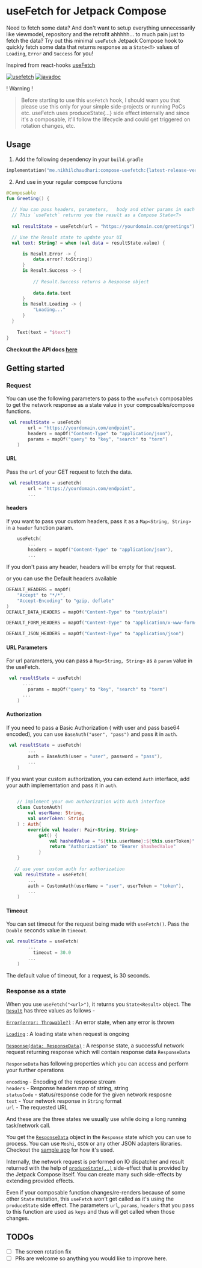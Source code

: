 # useFetch for Jetpack Compose

Need to fetch some data? And don't want to setup everything unnecessarily like viewmodel, repository and the retrofit ahhhhh... to much pain just to fetch the data?
Try out this minimal `useFetch` Jetpack Compose hook to quickly fetch some data that returns response as a `State<T>` values of `Loading`, `Error` and `Success` for you!

Inspired from react-hooks [useFetch](https://use-http.com/#/)

[![usefetch](https://img.shields.io/maven-central/v/me.nikhilchaudhari/compose-usefetch.svg?logo=kotlin)](https://search.maven.org/artifact/me.nikhilchaudhari/compose-usefetch)
[![javadoc](https://javadoc.io/badge2/me.nikhilchaudhari/compose-usefetch/javadoc.svg)](https://javadoc.io/doc/me.nikhilchaudhari/compose-usefetch)



! Warning !
> Before starting to use this `useFetch` hook, I should warn you that please use this only for your simple side-projects or running PoCs etc. useFetch uses produceState{...} side effect internally and since it's a composable, it'll follow the lifecycle and could get triggered on rotation changes, etc. 

## Usage

1. Add the following dependency in your `build.gradle`

```kotlin
implementation("me.nikhilchaudhari:compose-usefetch:{latest-release-version}")
```

2. And use in your regular compose functions

```kotlin
@Composable
fun Greeting() {
  
  // You can pass headers, parameters,   body and other params in each of the methods.
  // This `useFetch` returns you the result as a Compose State<T>
  
  val resultState = useFetch(url = "https://yourdomain.com/greetings")

  // Use the Result state to update your UI
  val text: String? = when (val data = resultState.value) {

      is Result.Error -> {
          data.error?.toString()
      }
      is Result.Success -> {
      
          // Result.Success returns a Response object
          
          data.data.text
      }
      is Result.Loading -> {
          "Loading..."
      }
  }
    
    Text(text = "$text")
}
```


**Checkout the API docs [here](https://javadoc.io/doc/me.nikhilchaudhari/compose-usefetch/latest/usefetch/me.nikhilchaudhari.usefetch/index.html)**

## Getting started

### Request

You can use the following parameters to pass to the `useFetch` composables to get the network response as a state value in your composables/compose functions.

```kotlin
 val resultState = useFetch(
        url = "https://yourdomain.com/endpoint",
        headers = mapOf("Content-Type" to "application/json"),
        params = mapOf("query" to "key", "search" to "term")
    )
```

#### URL

Pass the `url` of your GET request to fetch the data.

```kotlin
 val resultState = useFetch(
        url = "https://yourdomain.com/endpoint",
        ...
```        

#### headers

If you want to pass your custom headers, pass it as a `Map<String, String>` in a `header` function param. 

```kotlin
    useFetch(
        ...
        headers = mapOf("Content-Type" to "application/json"),
        ...
```
If you don't pass any header, headers will be empty for that request.

or you can use the Default headers available

```kotlin
DEFAULT_HEADERS = mapOf(
    "Accept" to "*/*",
    "Accept-Encoding" to "gzip, deflate"
)
DEFAULT_DATA_HEADERS = mapOf("Content-Type" to "text/plain")

DEFAULT_FORM_HEADERS = mapOf("Content-Type" to "application/x-www-form-urlencoded")

DEFAULT_JSON_HEADERS = mapOf("Content-Type" to "application/json")
```

#### URL Parameters

For url parameters, you can pass a `Map<String, String>` as a `param` value in the useFetch.

```kotlin
 val resultState = useFetch(
      ....
        params = mapOf("query" to "key", "search" to "term")
      ...
    )
```

#### Authorization

If you need to pass a Basic Authorization ( with user and pass base64 encoded), you can use `BaseAuth("user", "pass")` and pass it in `auth`.

```kotlin
 val resultState = useFetch(
        ...
        auth = BaseAuth(user = "user", password = "pass"),
        ...
    )
```

If you want your custom authorization, you can extend `Auth` interface, add your auth implementation and pass it in `auth`.

```kotlin

    // implement your own authorization with Auth interface
    class CustomAuth(
        val userName: String,
        val userToken: String
    ) : Auth{
        override val header: Pair<String, String>
            get() {
                val hashedValue = "${this.userName}:${this.userToken}".yourEncodingFunction()
                return "Authorization" to "Bearer $hashedValue"
            }
    }
    
   // use your custom auth for authorization
   val resultState = useFetch(
        ...
        auth = CustomAuth(userName = "user", userToken = "token"),
        ...
    )

```

#### Timeout

You can set timeout for the request being made with `useFetch()`. Pass the `Double` seconds value in `timeout`. 

```kotlin
val resultState = useFetch(
        ...
          timeout = 30.0
        ...
    )
```

The default value of timeout, for a request, is 30 seconds.


### Response as a state

When you use `useFetch("<url>")`, it returns you `State<Result>` object. The [`Result`](https://javadoc.io/doc/me.nikhilchaudhari/compose-usefetch/latest/usefetch/me.nikhilchaudhari.usefetch/-result/index.html) has three values as follows - 

[`Error(error: Throwable?)`](https://javadoc.io/doc/me.nikhilchaudhari/compose-usefetch/latest/usefetch/me.nikhilchaudhari.usefetch/-result/-error/index.html) : An error state, when any error is thrown

[`Loading`](https://javadoc.io/doc/me.nikhilchaudhari/compose-usefetch/latest/usefetch/me.nikhilchaudhari.usefetch/-result/-loading/index.html) : A loading state when request is ongoing

[`Response(data: ResponseData)`](https://javadoc.io/doc/me.nikhilchaudhari/compose-usefetch/latest/usefetch/me.nikhilchaudhari.usefetch/-result/-response/index.html) : A response state, a successful network request returning response which will contain response data `ResponseData`

`ResponseData` has following properties which you can access and perform your further operations


`encoding` - Encoding of the response stream  
`headers` - Response headers map of string, string  
`statusCode` - status/response code for the given network resposne  
`text` - Your network response in `String` format  
`url` - The requested URL  


And these are the three states we usually use while doing a long running task/network call. 

You get the [`ResponseData`](https://javadoc.io/doc/me.nikhilchaudhari/compose-usefetch/latest/usefetch/me.nikhilchaudhari.usefetch.network/-response-data/index.html) object in the `Response` state which you can use to process. You can use `Moshi`, `GSON` or any other JSON adapters libraries. Checkout the [sample app](https://github.com/CuriousNikhil/compose-hooks/blob/main/app/src/main/java/me/nikhilchaudhari/usefetch/MainActivity.kt) for how it's used.

Internally, the network request is performed on IO dispatcher and result returned with the help of [`produceState(..)`](https://developer.android.com/jetpack/compose/side-effects#producestate) side-effect that is provided by the Jetpack Compose itself. You can create many such side-effects by extending provided effects.

Even if your composable function changes/re-renders because of some other `State` mutation, this `useFetch` won't get called as it's using the `produceState` side effect. The parameters `url`, `params`, `headers` that you pass to this function are used as `keys` and thus will get called when those changes. 



## TODOs
 - [ ] The screen rotation fix
 - [ ] PRs are welcome so anything you would like to improve here.
